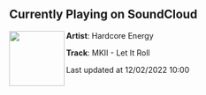 ## Currently Playing on SoundCloud

[<img align="left" width="100" src="https://i1.sndcdn.com/artworks-dNyTft2pZthkMgeg-C4zazw-t500x500.jpg">](https://soundcloud.com/hardcoreenergy/mkii-let-it-roll?in=hardcoreenergy/sets/mkii-let-it-roll-ep)

**Artist**: Hardcore Energy 

**Track**: MKII - Let It Roll

Last updated at 12/02/2022 10:00
